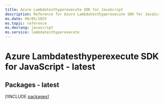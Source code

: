 ```yaml
---
title: Azure Lambdatesthyperexecute SDK for JavaScript
description: Reference for Azure Lambdatesthyperexecute SDK for JavaScript
ms.date: 09/05/2025
ms.topic: reference
ms.devlang: javascript
ms.service: lambdatesthyperexecute
---
```

# Azure Lambdatesthyperexecute SDK for JavaScript - latest
## Packages - latest
[!INCLUDE [packages](lambdatesthyperexecute-index.md)]